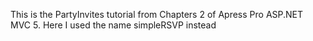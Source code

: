 This is the PartyInvites tutorial from Chapters 2 of Apress Pro ASP.NET MVC 5. Here I used the name simpleRSVP instead

